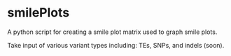 # smilePlots

A python script for creating a smile plot matrix used to graph smile plots.

Take input of various variant types including: TEs, SNPs, and indels (soon).
